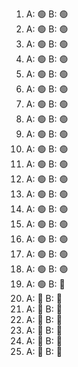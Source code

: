 1.	A: 🟢	B: 🟢
2.	A: 🟢	B: 🟢
3.	A: 🟢	B: 🟢
4.	A: 🟢	B: 🟢
5.	A: 🟢	B: 🟢
6.	A: 🟢	B: 🟢
7.	A: 🟢	B: 🟢
8.	A: 🟢	B: 🟢
9.	A: 🟢	B: 🟢
10.	A: 🟢	B: 🟢
11.	A: 🟢	B: 🟢
12.	A: 🟢	B: 🟢
13.	A: 🟢	B: 🟢
14.	A: 🟢	B: 🟢
15.	A: 🟢	B: 🟢
16.	A: 🟢	B: 🟢
17.	A: 🟢	B: 🟢
18.	A: 🟢	B: 🟢
19.	A: 🟢	B: 🔴
20.	A: 🔴	B: 🔴
21.	A: 🔴	B: 🔴
22.	A: 🔴	B: 🔴
23.	A: 🔴	B: 🔴
24.	A: 🔴	B: 🔴
25.	A: 🔴	B: 🔴

